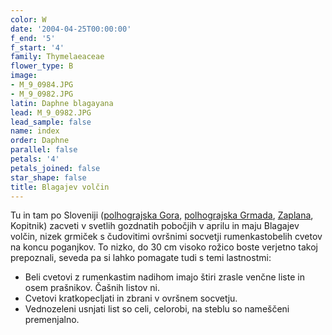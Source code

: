 ```yaml
---
color: W
date: '2004-04-25T00:00:00'
f_end: '5'
f_start: '4'
family: Thymelaeaceae
flower_type: B
image:
- M_9_0984.JPG
- M_9_0982.JPG
latin: Daphne blagayana
lead: M_9_0982.JPG
lead_sample: false
name: index
order: Daphne
parallel: false
petals: '4'
petals_joined: false
star_shape: false
title: Blagajev volčin
---
```

Tu in tam po Sloveniji ([polhograjska Gora](../../../Izleti/PolhograjskaGora), [polhograjska Grmada](../../../Izleti/PolhograjskaGrmada), [Zaplana](../../../Zaplana), Kopitnik) zacveti v svetlih gozdnatih pobočjih v aprilu in maju Blagajev volčin, nizek grmiček s čudovitimi ovršnimi socvetji rumenkastobelih cvetov na koncu poganjkov. To nizko, do 30 cm visoko rožico boste verjetno takoj prepoznali, seveda pa si lahko pomagate tudi s temi lastnostmi:

-   Beli cvetovi z rumenkastim nadihom imajo štiri zrasle venčne liste in osem prašnikov. Čašnih listov ni.
-   Cvetovi kratkopecljati in zbrani v ovršnem socvetju.
-   Vednozeleni usnjati list so celi, celorobi, na steblu so nameščeni premenjalno.
